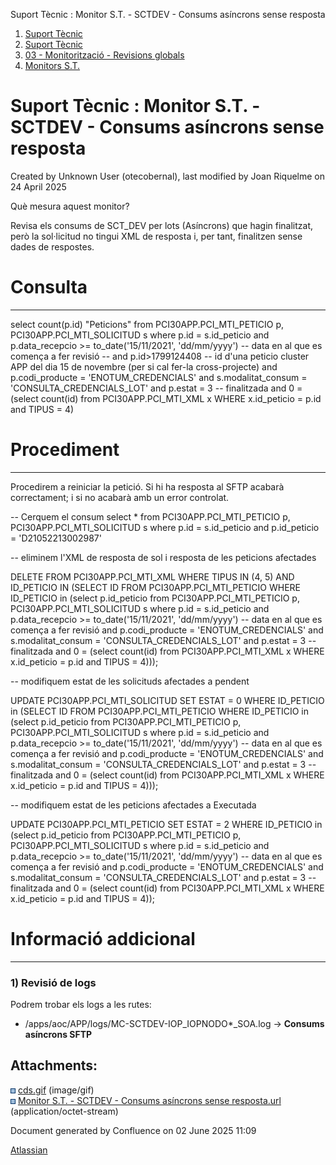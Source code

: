 Suport Tècnic : Monitor S.T. - SCTDEV - Consums asíncrons sense resposta  

1.  [Suport Tècnic](index.html)
2.  [Suport Tècnic](13893782.html)
3.  [03 - Monitorització - Revisions globals](26313327.html)
4.  [Monitors S.T.](Monitors-S.T._41522177.html)

Suport Tècnic : Monitor S.T. - SCTDEV - Consums asíncrons sense resposta
========================================================================

Created by Unknown User (otecobernal), last modified by Joan Riquelme on 24 April 2025

Què mesura aquest monitor?

Revisa els consums de SCT\_DEV per lots (Asíncrons) que hagin finalitzat, però la sol·licitud no tingui XML de resposta i, per tant, finalitzen sense dades de respostes.

  

**Consulta**
============

* * *

select count(p.id) "Peticions"
  from PCI30APP.PCI\_MTI\_PETICIO p, PCI30APP.PCI\_MTI\_SOLICITUD s
 where p.id = s.id\_peticio
   and p.data\_recepcio >= to\_date('15/11/2021', 'dd/mm/yyyy') --  data en al que es comença a fer revisió
      -- and p.id>1799124408 -- id d'una peticio cluster APP del dia 15 de novembre (per si cal fer-la cross-projecte)
   and p.codi\_producte = 'ENOTUM\_CREDENCIALS'
   and s.modalitat\_consum = 'CONSULTA\_CREDENCIALS\_LOT'
   and p.estat = 3 -- finalitzada
   and 0 = (select count(id)
              from PCI30APP.PCI\_MTI\_XML x
             WHERE x.id\_peticio = p.id
               and TIPUS = 4)

**Procediment**
===============

* * *

Procedirem a reiniciar la petició. Si hi ha resposta al SFTP acabarà correctament; i si no acabarà amb un error controlat.

\-- Cerquem el consum
select \* from PCI30APP.PCI\_MTI\_PETICIO p, PCI30APP.PCI\_MTI\_SOLICITUD s
where p.id = s.id\_peticio
and p.id\_peticio = 'D21052213002987'

-- eliminem l'XML de resposta de sol i resposta de les peticions afectades
 
DELETE FROM PCI30APP.PCI\_MTI\_XML
 WHERE TIPUS IN (4, 5)
   AND ID\_PETICIO IN
       (SELECT ID
          FROM PCI30APP.PCI\_MTI\_PETICIO
         WHERE ID\_PETICIO in
               (select p.id\_peticio
                  from PCI30APP.PCI\_MTI\_PETICIO   p,
                       PCI30APP.PCI\_MTI\_SOLICITUD s
                 where p.id = s.id\_peticio
                   and p.data\_recepcio >= to\_date('15/11/2021', 'dd/mm/yyyy') --  data en al que es comença a fer revisió
                   and p.codi\_producte = 'ENOTUM\_CREDENCIALS'
                   and s.modalitat\_consum = 'CONSULTA\_CREDENCIALS\_LOT'
                   and p.estat = 3 -- finalitzada
                   and 0 = (select count(id)
                              from PCI30APP.PCI\_MTI\_XML x
                             WHERE x.id\_peticio = p.id
                               and TIPUS = 4)));
    
-- modifiquem estat de les solicituds afectades a pendent
       
UPDATE PCI30APP.PCI\_MTI\_SOLICITUD
   SET ESTAT = 0
 WHERE ID\_PETICIO in
       (SELECT ID
          FROM PCI30APP.PCI\_MTI\_PETICIO
         WHERE ID\_PETICIO in
               (select p.id\_peticio
                  from PCI30APP.PCI\_MTI\_PETICIO   p,
                       PCI30APP.PCI\_MTI\_SOLICITUD s
                 where p.id = s.id\_peticio
                   and p.data\_recepcio >= to\_date('15/11/2021', 'dd/mm/yyyy') --  data en al que es comença a fer revisió
                   and p.codi\_producte = 'ENOTUM\_CREDENCIALS'
                   and s.modalitat\_consum = 'CONSULTA\_CREDENCIALS\_LOT'
                   and p.estat = 3 -- finalitzada
                   and 0 = (select count(id)
                              from PCI30APP.PCI\_MTI\_XML x
                             WHERE x.id\_peticio = p.id
                               and TIPUS = 4)));

  
-- modifiquem estat de les peticions afectades a Executada
 
UPDATE PCI30APP.PCI\_MTI\_PETICIO
   SET ESTAT = 2
 WHERE ID\_PETICIO in
       (select p.id\_peticio
          from PCI30APP.PCI\_MTI\_PETICIO p, PCI30APP.PCI\_MTI\_SOLICITUD s
         where p.id = s.id\_peticio
           and p.data\_recepcio >= to\_date('15/11/2021', 'dd/mm/yyyy') --  data en al que es comença a fer revisió
           and p.codi\_producte = 'ENOTUM\_CREDENCIALS'
           and s.modalitat\_consum = 'CONSULTA\_CREDENCIALS\_LOT'
           and p.estat = 3 -- finalitzada
           and 0 = (select count(id)
                      from PCI30APP.PCI\_MTI\_XML x
                     WHERE x.id\_peticio = p.id
                       and TIPUS = 4));

**Informació addicional**
=========================

* * *

### 1) Revisió de logs

Podrem trobar els logs a les rutes:

*   /apps/aoc/APP/logs/MC-SCTDEV-IOP\_IOPNODO\*\_SOA.log → **Consums asíncrons SFTP** 

  

####   
  

  

Attachments:
------------

![](images/icons/bullet_blue.gif) [cds.gif](attachments/64979159/64979160.gif) (image/gif)  
![](images/icons/bullet_blue.gif) [Monitor S.T. - SCTDEV - Consums asíncrons sense resposta.url](attachments/64979159/64979162.url) (application/octet-stream)  

Document generated by Confluence on 02 June 2025 11:09

[Atlassian](http://www.atlassian.com/)